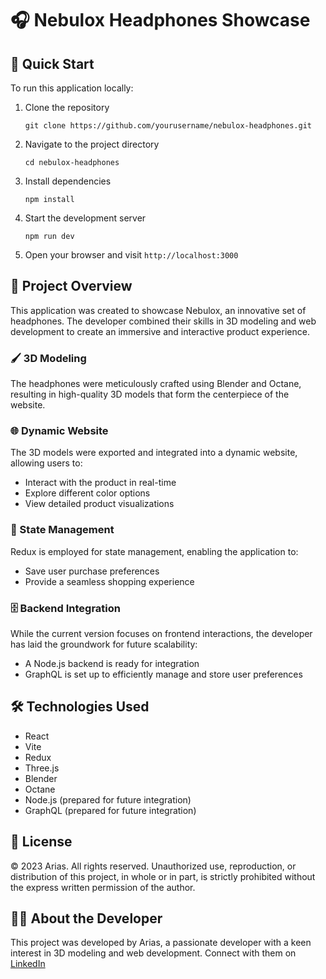 # 🎧 Nebulox Headphones Showcase

## 🚀 Quick Start

To run this application locally:

1. Clone the repository
   ```
   git clone https://github.com/yourusername/nebulox-headphones.git
   ```
2. Navigate to the project directory
   ```
   cd nebulox-headphones
   ```
3. Install dependencies
   ```
   npm install
   ```
4. Start the development server
   ```
   npm run dev
   ```
5. Open your browser and visit `http://localhost:3000`

## 🎨 Project Overview

This application was created to showcase Nebulox, an innovative set of headphones. The developer combined their skills in 3D modeling and web development to create an immersive and interactive product experience.

### 🖌️ 3D Modeling
The headphones were meticulously crafted using Blender and Octane, resulting in high-quality 3D models that form the centerpiece of the website.

### 🌐 Dynamic Website
The 3D models were exported and integrated into a dynamic website, allowing users to:
- Interact with the product in real-time
- Explore different color options
- View detailed product visualizations

### 🔄 State Management
Redux is employed for state management, enabling the application to:
- Save user purchase preferences
- Provide a seamless shopping experience

### 🗄️ Backend Integration
While the current version focuses on frontend interactions, the developer has laid the groundwork for future scalability:
- A Node.js backend is ready for integration
- GraphQL is set up to efficiently manage and store user preferences

## 🛠️ Technologies Used

- React
- Vite
- Redux
- Three.js
- Blender
- Octane
- Node.js (prepared for future integration)
- GraphQL (prepared for future integration)


## 📝 License

© 2023 Arias. All rights reserved. Unauthorized use, reproduction, or distribution of this project, in whole or in part, is strictly prohibited without the express written permission of the author.


## 🙋‍♂️ About the Developer

This project was developed by Arias, a passionate developer with a keen interest in 3D modeling and web development. Connect with them on [LinkedIn](https://www.linkedin.com/in/joss-arias-542a74238)
